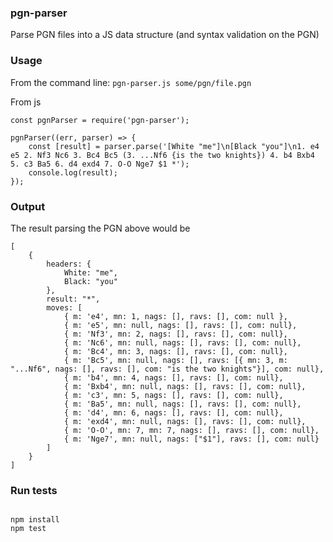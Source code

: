 ### pgn-parser

Parse PGN files into a JS data structure (and syntax validation on the PGN)

### Usage

From the command line: `pgn-parser.js some/pgn/file.pgn`

From js

```
const pgnParser = require('pgn-parser');

pgnParser((err, parser) => {
    const [result] = parser.parse('[White "me"]\n[Black "you"]\n1. e4 e5 2. Nf3 Nc6 3. Bc4 Bc5 (3. ...Nf6 {is the two knights}) 4. b4 Bxb4 5. c3 Ba5 6. d4 exd4 7. O-O Nge7 $1 *');
    console.log(result);
});

```

### Output

The result parsing the PGN above would be

```
[
    {
        headers: {
            White: "me",
            Black: "you"
        },
        result: "*",
        moves: [
            { m: 'e4', mn: 1, nags: [], ravs: [], com: null },
            { m: 'e5', mn: null, nags: [], ravs: [], com: null},
            { m: 'Nf3', mn: 2, nags: [], ravs: [], com: null},
            { m: 'Nc6', mn: null, nags: [], ravs: [], com: null},
            { m: 'Bc4', mn: 3, nags: [], ravs: [], com: null},
            { m: 'Bc5', mn: null, nags: [], ravs: [{ mn: 3, m: "...Nf6", nags: [], ravs: [], com: "is the two knights"}], com: null},
            { m: 'b4', mn: 4, nags: [], ravs: [], com: null},
            { m: 'Bxb4', mn: null, nags: [], ravs: [], com: null},
            { m: 'c3', mn: 5, nags: [], ravs: [], com: null},
            { m: 'Ba5', mn: null, nags: [], ravs: [], com: null},
            { m: 'd4', mn: 6, nags: [], ravs: [], com: null},
            { m: 'exd4', mn: null, nags: [], ravs: [], com: null},
            { m: 'O-O', mn: 7, mn: 7, nags: [], ravs: [], com: null},
            { m: 'Nge7', mn: null, nags: ["$1"], ravs: [], com: null}
        ]
    }
]
```

### Run tests

```

npm install
npm test

```

